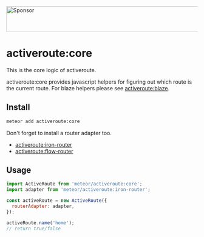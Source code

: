 <a target="_blank" rel="nofollow" href='https://app.codesponsor.io/link/n1D2X97JRsqcMiGrQVhHNMDy/meteor-activeroute/core'>
  <img alt='Sponsor' width='888' height='68' src='https://app.codesponsor.io/embed/n1D2X97JRsqcMiGrQVhHNMDy/meteor-activeroute/core.svg' />
</a>

# activeroute:core

This is the core logic of activeroute.

activeroute:core provides javascript helpers for
figuring out which route is the current route.
For blaze helpers please see [activeroute:blaze].

## Install

```sh
meteor add activeroute:core
```

Don't forget to install a router adapter too.

* [activeroute:iron-router]
* [activeroute:flow-router]

## Usage

```js
import ActiveRoute from 'meteor/activeroute:core';
import adapter from 'meteor/activeroute:iron-router';

const activeRoute = new ActiveRoute({
  routerAdapter: adapter,
});

activeRoute.name('home');
// return true/false
```

[activeroute:blaze]: https://github.com/meteor-activeroute/blaze
[activeroute:flow-router]: https://github.com/meteor-activeroute/flow-router
[activeroute:iron-router]: https://github.com/meteor-activeroute/iron-router
